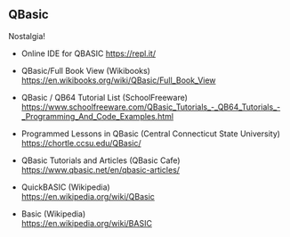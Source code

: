 ## QBasic
Nostalgia!

- Online IDE for QBASIC
  https://repl.it/

- QBasic/Full Book View (Wikibooks)  
  https://en.wikibooks.org/wiki/QBasic/Full_Book_View

- QBasic / QB64 Tutorial List (SchoolFreeware)  
  https://www.schoolfreeware.com/QBasic_Tutorials_-_QB64_Tutorials_-_Programming_And_Code_Examples.html  
  
- Programmed Lessons in QBasic (Central Connecticut State University)  
  https://chortle.ccsu.edu/QBasic/ 

- QBasic Tutorials and Articles (QBasic Cafe)  
  https://www.qbasic.net/en/qbasic-articles/

- QuickBASIC (Wikipedia)  
  https://en.wikipedia.org/wiki/QBasic

- Basic (Wikipedia)  
  https://en.wikipedia.org/wiki/BASIC

